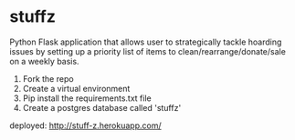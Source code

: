 # stuffz
Python Flask application that allows user to strategically tackle hoarding issues by setting up a priority list of items to clean/rearrange/donate/sale on a weekly basis.

1. Fork the repo
2. Create a virtual environment
3. Pip install the requirements.txt file
4. Create a postgres database called 'stuffz'

deployed: http://stuff-z.herokuapp.com/
